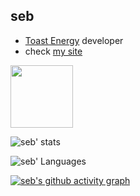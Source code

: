 ## seb

- [Toast Energy](https://github.com/ToastEnergy) developer
- check [my site](https://www.seba.gq/)

<img height="100px" src="https://discord.c99.nl/widget/theme-4/488398758812319745.png">

![seb' stats](https://github-readme-stats.vercel.app/api?username=ssebastianoo&theme=tokyonight) 

![seb' Languages](https://github-readme-stats.vercel.app/api/top-langs/?username=ssebastianoo&theme=dracula&hide=batchfile,css) 

[![seb's github activity graph](https://activity-graph.herokuapp.com/graph?username=seb&theme=xcode)](https://github.com/ashutosh00710/github-readme-activity-graph)
